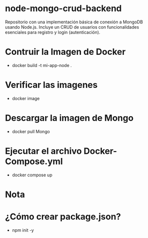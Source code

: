 # node-mongo-crud-backend
Repositorio con una implementación básica de conexión a MongoDB usando Node.js. Incluye un CRUD de usuarios con funcionalidades esenciales para registro y login (autenticación).

# Contruir la Imagen de Docker
- docker build -t mi-app-node .

# Verificar las imagenes
- docker image

# Descargar la imagen de Mongo
- docker pull Mongo

# Ejecutar el archivo Docker-Compose.yml
- docker compose up

# Nota
<!--
Volver a construir la imagen cuando existen modificaciones en el codigo, principalmente en index.js
-->


<!-- 📦 ¿Qué es package.json?
Es un archivo en formato JSON que:

Describe tu proyecto Node.js

Enumera sus dependencias (paquetes npm)

Define comandos/scripts que puedes ejecutar (como npm start)

Puede incluir configuraciones, metadatos y más
-->

# ¿Cómo crear package.json?
- npm init -y
